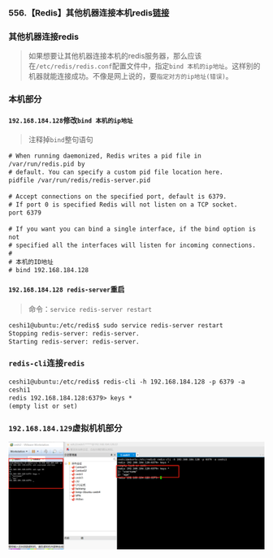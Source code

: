 ### 556.【Redis】其他机器连接本机redis[链接](http://wangkaixiang.cn/python-flask/di-shi-sizhang-ff1a-redis-jiao-cheng.html)

### 其他机器连接redis
> 如果想要让其他机器连接本机的redis服务器，那么应该在`/etc/redis/redis.conf`配置文件中，指定`bind 本机的ip地址`。这样别的机器就能连接成功。不像是网上说的，要`指定对方的ip地址(错误)`。

### 本机部分
#### `192.168.184.128`修改`bind 本机的ip地址`
> 注释掉`bind`整句语句
```
# When running daemonized, Redis writes a pid file in /var/run/redis.pid by
# default. You can specify a custom pid file location here.
pidfile /var/run/redis/redis-server.pid

# Accept connections on the specified port, default is 6379.
# If port 0 is specified Redis will not listen on a TCP socket.
port 6379

# If you want you can bind a single interface, if the bind option is not
# specified all the interfaces will listen for incoming connections.
#
# 本机的ID地址
# bind 192.168.184.128
```

#### `192.168.184.128 redis-server`重启
> 命令：`service redis-server restart`
```shell
ceshi1@ubuntu:/etc/redis$ sudo service redis-server restart
Stopping redis-server: redis-server.
Starting redis-server: redis-server.
```

### `redis-cli`连接`redis`
```
ceshi1@ubuntu:/etc/redis$ redis-cli -h 192.168.184.128 -p 6379 -a ceshi1
redis 192.168.184.128:6379> keys *
(empty list or set)
```

### `192.168.184.129`虚拟机机部分
![avatar](../assets/118.png)